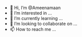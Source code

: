 - 👋 Hi, I’m @Ameenamaan
- 👀 I’m interested in ...
- 🌱 I’m currently learning ...
- 💞️ I’m looking to collaborate on ...
- 📫 How to reach me ...

<!---
Ameenamaan/Ameenamaan is a ✨ special ✨ repository because its `README.md` (this file) appears on your GitHub profile.
You can click the Preview link to take a look at your changes.
--->
